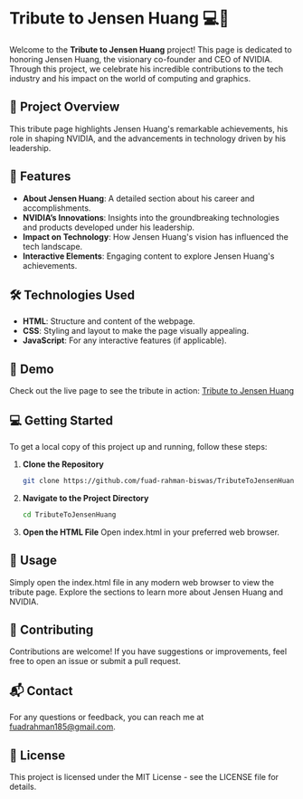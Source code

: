 # Tribute to Jensen Huang 💻🎨

Welcome to the **Tribute to Jensen Huang** project! This page is dedicated to honoring Jensen Huang, the visionary co-founder and CEO of NVIDIA. Through this project, we celebrate his incredible contributions to the tech industry and his impact on the world of computing and graphics.

## 🚀 Project Overview

This tribute page highlights Jensen Huang's remarkable achievements, his role in shaping NVIDIA, and the advancements in technology driven by his leadership. 

## 📜 Features

- **About Jensen Huang**: A detailed section about his career and accomplishments.
- **NVIDIA’s Innovations**: Insights into the groundbreaking technologies and products developed under his leadership.
- **Impact on Technology**: How Jensen Huang's vision has influenced the tech landscape.
- **Interactive Elements**: Engaging content to explore Jensen Huang's achievements.

## 🛠️ Technologies Used

- **HTML**: Structure and content of the webpage.
- **CSS**: Styling and layout to make the page visually appealing.
- **JavaScript**: For any interactive features (if applicable).

## 🌟 Demo

Check out the live page to see the tribute in action: [Tribute to Jensen Huang](https://tribute-jensen01.netlify.app/)

## 💻 Getting Started

To get a local copy of this project up and running, follow these steps:

1. **Clone the Repository**
   ```bash
   git clone https://github.com/fuad-rahman-biswas/TributeToJensenHuang.git

2. **Navigate to the Project Directory**
    ```bash
    cd TributeToJensenHuang

3. **Open the HTML File**
Open index.html in your preferred web browser.

## 🔧 Usage
Simply open the index.html file in any modern web browser to view the tribute page.
Explore the sections to learn more about Jensen Huang and NVIDIA.

## 🤝 Contributing
Contributions are welcome! If you have suggestions or improvements, feel free to open an issue or submit a pull request.

## 📬 Contact
For any questions or feedback, you can reach me at fuadrahman185@gmail.com.

## 📄 License
This project is licensed under the MIT License - see the LICENSE file for details.

